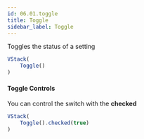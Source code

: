 ```yaml
---
id: 06.01.toggle
title: Toggle
sidebar_label: Toggle
---
```


Toggles the status of a setting

``` ts
VStack(
    Toggle()
)
```

#### Toggle Controls

You can control the switch with the **checked**
``` ts
VStack(
    Toggle().checked(true)
)
```

